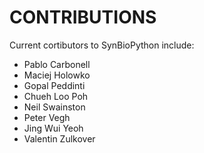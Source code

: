 # CONTRIBUTIONS

Current cortibutors to SynBioPython include:
- Pablo Carbonell 
- Maciej Holowko
- Gopal Peddinti
- Chueh Loo Poh
- Neil Swainston
- Peter Vegh
- Jing Wui Yeoh
- Valentin Zulkover
